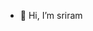 - 👋 Hi, I’m sriram



<!---
sriram212003/sriram212003 is a ✨ special ✨ repository because its `README.md` (this file) appears on your GitHub profile.
You can click the Preview link to take a look at your changes.
--->
